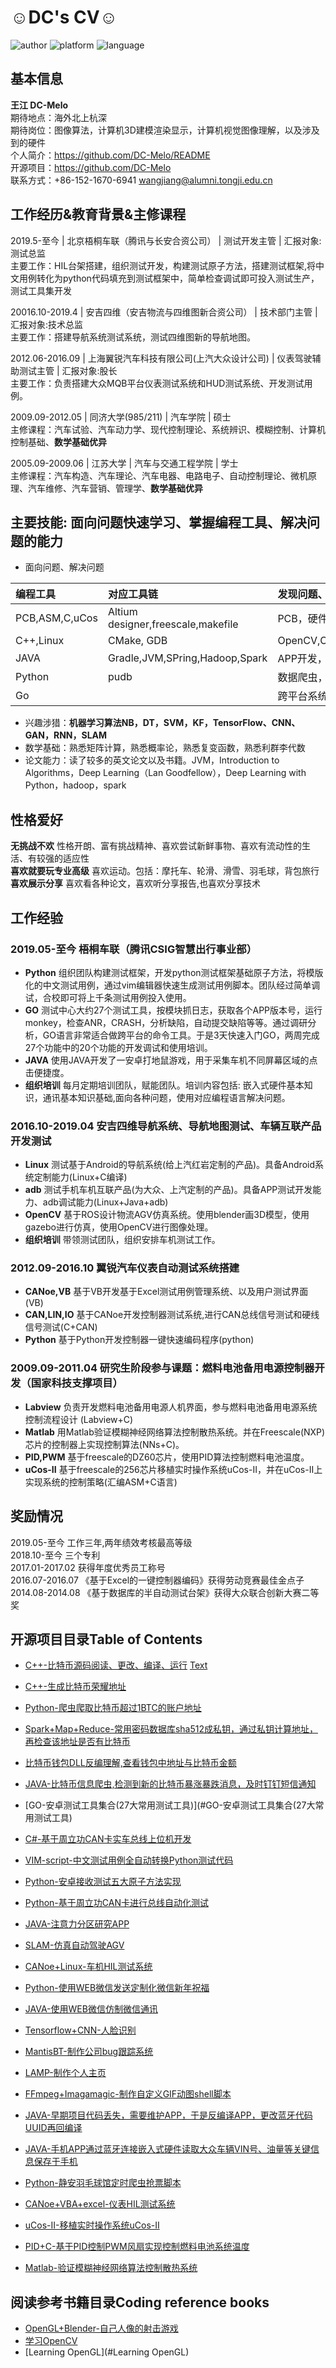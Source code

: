 # ☺DC's CV☺ #

<!-- 项目标记☺☺ -->
![author](https://img.shields.io/badge/DC-Melo-brightgreen.svg) 
![platform](https://img.shields.io/badge/platform-Linux-yellow.svg) 
![language](https://img.shields.io/badge/language-markdown-blue.svg) 

<!-- 项目前言 -->

## 基本信息 ##
**王江 DC-Melo**  
期待地点：海外北上杭深  
期待岗位：图像算法，计算机3D建模渲染显示，计算机视觉图像理解，以及涉及到的硬件  
个人简介：https://github.com/DC-Melo/README  
开源项目：https://github.com/DC-Melo  
联系方式：+86-152-1670-6941 wangjiang@alumni.tongji.edu.cn  


## 工作经历&教育背景&主修课程 ##
2019.5-至今     | 北京梧桐车联（腾讯与长安合资公司）         | 测试开发主管         | 汇报对象:测试总监  
主要工作：HIL台架搭建，组织测试开发，构建测试原子方法，搭建测试框架,将中文用例转化为python代码填充到测试框架中，简单检查调试即可投入测试生产，测试工具集开发  

20016.10-2019.4 | 安吉四维（安吉物流与四维图新合资公司）     | 技术部门主管         | 汇报对象:技术总监  
主要工作：搭建导航系统测试系统，测试四维图新的导航地图。  

2012.06-2016.09 | 上海翼锐汽车科技有限公司(上汽大众设计公司) | 仪表驾驶辅助测试主管 | 汇报对象:股长  
主要工作：负责搭建大众MQB平台仪表测试系统和HUD测试系统、开发测试用例。  

2009.09-2012.05 | 同济大学(985/211)                          | 汽车学院             | 硕士  
主修课程：汽车试验、汽车动力学、现代控制理论、系统辨识、模糊控制、计算机控制基础、**数学基础优异**  

2005.09-2009.06 | 江苏大学                                   | 汽车与交通工程学院   | 学士  
主修课程：汽车构造、汽车理论、汽车电器、电路电子、自动控制理论、微机原理、汽车维修、汽车营销、管理学、**数学基础优异**  

## 主要技能: 面向问题快速学习、掌握编程工具、解决问题的能力 ##
- 面向问题、解决问题  

| 编程工具       | 对应工具链                         | 发现问题、解决问题过程中掌握的编程              |
| :------        | :--------                          | :---------------                                |
| PCB,ASM,C,uCos | Altium designer,freescale,makefile | PCB，硬件开发,驱动开发，信号分析,HIL台架        |
| C++,Linux      | CMake, GDB                         | OpenCV,OpenGL,FFmepg,ImageMagick,SLAM,Blender3D |
| JAVA           | Gradle,JVM,SPring,Hadoop,Spark     | APP开发，中间件开发,集群运算                    |
| Python         | pudb                               | 数据爬虫，测试框架，tensorflow机器学习          |
| Go             |                                    | 跨平台系统命令                                  |

- 兴趣涉猎：**机器学习算法NB，DT，SVM，KF，TensorFlow、CNN、GAN，RNN，SLAM**  
- 数学基础：熟悉矩阵计算，熟悉概率论，熟悉复变函数，熟悉利群李代数  
- 论文能力：读了较多的英文论文以及书籍。JVM，Introduction to Algorithms，Deep Learning（Lan Goodfellow），Deep Learning with Python，hadoop，spark  

## 性格爱好 ##
**无挑战不欢** 性格开朗、富有挑战精神、喜欢尝试新鲜事物、喜欢有流动性的生活、有较强的适应性  
**喜欢就要玩专业高级** 喜欢运动。包括：摩托车、轮滑、滑雪、羽毛球，背包旅行  
**喜欢展示分享** 喜欢看各种论文，喜欢听分享报告,也喜欢分享技术  

## 工作经验 ##

### 2019.05-至今    梧桐车联（腾讯CSIG智慧出行事业部） ###
- **Python**   组织团队构建测试框架，开发python测试框架基础原子方法，将模版化的中文测试用例，通过vim编辑器快速生成测试用例脚本。团队经过简单调试，合校即可将上千条测试用例投入使用。  
- **GO**       测试中心大约27个测试工具，按模块抓日志，获取各个APP版本号，运行monkey，检查ANR，CRASH，分析缺陷，自动提交缺陷等等。通过调研分析，GO语言非常适合做跨平台的命令工具。于是3天快速入门GO，两周完成27个功能中的20个功能的开发调试和使用培训。  
- **JAVA**     使用JAVA开发了一安卓打地鼠游戏，用于采集车机不同屏幕区域的点击便捷度。  
- **组织培训** 每月定期培训团队，赋能团队。培训内容包括: 嵌入式硬件基本知识，通讯基本知识基础,面向各种问题，使用对应编程语言解决问题。  
  
### 2016.10-2019.04 安吉四维导航系统、导航地图测试、车辆互联产品开发测试 ###
- **Linux**    测试基于Android的导航系统(给上汽红岩定制的产品)。具备Android系统定制能力(Linux+C编译)  
- **adb**      测试手机车机互联产品(为大众、上汽定制的产品)。具备APP测试开发能力、adb调试能力(Linux+Java+adb)  
- **OpenCV**   基于ROS设计物流AGV仿真系统。使用blender画3D模型，使用gazebo进行仿真，使用OpenCV进行图像处理。  
- **组织培训** 带领测试团队，组织安排车机测试工作。  
  
### 2012.09-2016.10 翼锐汽车仪表自动测试系统搭建   ###
- **CANoe,VB** 基于VB开发基于Excel测试用例管理系统、以及用户测试界面(VB)  
- **CAN,LIN,IO** 基于CANoe开发控制器测试系统,进行CAN总线信号测试和硬线信号测试(C+CAN)  
- **Python**   基于Python开发控制器一键快速编码程序(python)  
  
### 2009.09-2011.04 研究生阶段参与课题：燃料电池备用电源控制器开发（国家科技支撑项目） ###
- **Labview**  负责开发燃料电池备用电源人机界面，参与燃料电池备用电源系统控制流程设计 (Labview+C)  
- **Matlab**   用Matlab验证模糊神经网络算法控制散热系统。并在Freescale(NXP)芯片的控制器上实现控制算法(NNs+C)。  
- **PID,PWM**  基于freescale的DZ60芯片，使用PID算法控制燃料电池温度。
- **uCos-II**  基于freescale的256芯片移植实时操作系统uCos-II，并在uCos-II上实现系统的控制策略(汇编ASM+C语言)  

## 奖励情况 ##
2019.05-至今    工作三年,两年绩效考核最高等级  
2018.10-至今    三个专利  
2017.01-2017.02 获得年度优秀员工称号  
2016.07-2016.07 《基于Excel的一键控制器编码》获得劳动竞赛最佳金点子  
2014.08-2014.08 《基于数据库的半自动测试台架》获得大众联合创新大赛二等奖  


## 开源项目目录Table of Contents ##


- [C++-比特币源码阅读、更改、编译、运行](#C++-比特币源码阅读、更改、编译、运行) [Text](https://www.url.com)
- [C++-生成比特币荣耀地址](#C++-比特币生成荣耀地址)
- [Python-爬虫爬取比特币超过1BTC的账户地址](#Python-爬虫爬取比特币超过1BTC的账户地址)
- [Spark+Map+Reduce-常用密码数据库sha512成私钥，通过私钥计算地址，再检查该地址是否有比特币](#Spark+Map+Reduce-常用密码sha512成私钥，通过私钥计算地址，再检查该地址是否有比特币)
- [比特币钱包DLL反编理解,查看钱包中地址与比特币金额](#比特币钱包DLL反编理解,查看钱包中地址与比特币金额)
- [JAVA-比特币信息爬虫,检测到新的比特币暴涨暴跌消息，及时钉钉短信通知](#JAVA-比特币信息爬虫,检测到新的比特币暴涨暴跌消息，及时钉钉短信通知)

- [GO-安卓测试工具集合(27大常用测试工具)](#GO-安卓测试工具集合(27大常用测试工具)
- [C#-基于周立功CAN卡实车总线上位机开发](#C#-基于周立功CAN卡实车总线上位机开发)
- [VIM-script-中文测试用例全自动转换Python测试代码](#VIM-script-中文测试用例全自动转换Python测试代码)
- [Python-安卓接收测试五大原子方法实现](#Android-接收测试五大原子方法实现)
- [Python-基于周立功CAN卡进行总线自动化测试](#Python-基于周立功CAN卡进行总线自动化测试)
- [JAVA-注意力分区研究APP](#JAVA-注意力分区研究APP)

- [SLAM-仿真自动驾驶AGV](#SLAM-仿真自动驾驶AGV)
- [CANoe+Linux-车机HIL测试系统](#CANoe+Linux-车机HIL测试系统)
- [Python-使用WEB微信发送定制化微信新年祝福](#Python-模拟WEB微信发送定制化微信新年祝福)
- [JAVA-使用WEB微信仿制微信通讯](#JAVA-使用WEB微信仿制微信通讯)
- [Tensorflow+CNN-人脸识别](#Tensorflow+CNN-人脸识别)
- [MantisBT-制作公司bug跟踪系统](#MantisBT-使用制作公司bug跟踪系统)
- [LAMP-制作个人主页](#LAMP-制作个人主页)
- [FFmpeg+Imagamagic-制作自定义GIF动图shell脚本](#FFmpeg+Imagamagic-制作自定义GIF动图shell脚本)
- [JAVA-早期项目代码丢失，需要维护APP，于是反编译APP，更改蓝牙代码UUID再回编译](#JAVA-早期项目代码丢失，需要维护APP，于是反编译APP，更改代码蓝牙UUID再回编译)
- [JAVA-手机APP通过蓝牙连接嵌入式硬件读取大众车辆VIN号、油量等关键信息保存于手机](#JAVA-手机APP通过蓝牙连接嵌入式硬件读取大众车辆VIN号、油量等关键信息保存于手机)
- [Python-静安羽毛球馆定时爬虫抢票脚本](#Python-静安羽毛球馆定时爬虫抢票脚本)

- [CANoe+VBA+excel-仪表HIL测试系统](#CANoe+VBA+excel-仪表HIL测试系统)
- [uCos-II-移植实时操作系统uCos-II](#uCos-II-移植实时操作系统uCos-II)
- [PID+C-基于PID控制PWM风扇实现控制燃料电池系统温度](#PID+C-基于PID控制PWM风扇实现控制燃料电池系统温度)
- [Matlab-验证模糊神经网络算法控制散热系统](#Matlab-验证模糊神经网络算法控制散热系统)



## 阅读参考书籍目录Coding reference books ##


- [OpenGL+Blender-自己人像的射击游戏](#OpenGL+Blender-自己人像的射击游戏)
- [学习OpenCV](#学习OpenCV)
- [Learning OpenGL](#Learning OpenGL)




